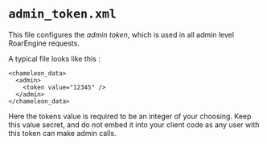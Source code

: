 # `admin_token.xml`

This file configures the *admin token*, which is used in all admin level RoarEngine requests.

A typical file looks like this :

~~~
<chameleon_data>
  <admin>
    <token value="12345" />
  </admin>
</chameleon_data>
~~~

Here the tokens value is required to be an integer of your choosing. Keep this value secret, and do not embed it into your client code as any user with this token can make admin calls.
